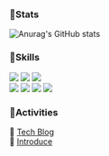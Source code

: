 ### 🚀Stats
![Anurag's GitHub stats](https://github-readme-stats.vercel.app/api?username=chae401&show_icons=true&theme=transparent)

### 🚀Skills
<div> 
  <img src="https://img.shields.io/badge/Spring-6DB33F?style=for-the-badge&logo=html5&logoColor=white">
  <img src="https://img.shields.io/badge/springboot-6DB33F?style=for-the-badge&logo=html5&logoColor=white">
  <img src="https://img.shields.io/badge/springsecurity-6DB33F?style=for-the-badge&logo=html5&logoColor=white">
  <br/>
  <img src="https://img.shields.io/badge/react-61DAFB?style=for-the-badge&logo=html5&logoColor=white">
  <img src="https://img.shields.io/badge/html5-E34F26?style=for-the-badge&logo=html5&logoColor=white">
  <img src="https://img.shields.io/badge/css-1572B6?style=for-the-badge&logo=css3&logoColor=white"> 
  <img src="https://img.shields.io/badge/javascript-F7DF1E?style=for-the-badge&logo=javascript&logoColor=black"> 
</div>

### 🚀Activities

📌 [Tech Blog](https://chchae01.tistory.com/)
<br/>
📌 [Introduce](https://pebble-cobbler-699.notion.site/Backend-Developer-997c9d75bef34c11af2918fe3a6a28dd?pvs=4)
